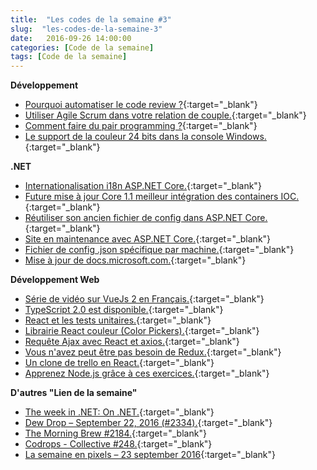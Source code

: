 ```yaml
---
title:  "Les codes de la semaine #3"
slug:  "les-codes-de-la-semaine-3"
date:   2016-09-26 14:00:00
categories: [Code de la semaine]
tags: [Code de la semaine]
---
```


**Développement**

- [Pourquoi automatiser le code review ?](http://submain.com/blog/WhyAutomateCodeReviews.aspx){:target="_blank"}
- [Utiliser Agile Scrum dans votre relation de couple.](https://medium.com/@alannallama/running-agile-scrum-on-our-relationship-9b2085c5d747#.xef7lafi5){:target="_blank"}
- [Comment faire du pair programming ?](https://medium.com/@tashian/how-to-pair-program-df7ecbfcacb#.8bq4ki4k8){:target="_blank"}
- [Le support de la couleur 24 bits dans la console Windows.](https://blogs.msdn.microsoft.com/commandline/2016/09/22/24-bit-color-in-the-windows-console/){:target="_blank"}

**.NET**

- [Internationalisation i18n ASP.NET Core.](http://andrewlock.net/adding-localisation-to-an-asp-net-core-application/){:target="_blank"}
- [Future mise à jour Core 1.1 meilleur intégration des containers IOC.](http://www.maherjendoubi.io/new-asp-net-core-feature-coming-to-1-1-better-integration-of-3rd-party-ioc-containers-in-startup-class/){:target="_blank"}
- [Réutiliser son ancien fichier de config dans ASP.NET Core.](https://blogs.msdn.microsoft.com/dotnet/2016/09/21/reusing-configuration-files-in-asp-net-core/){:target="_blank"}
- [Site en maintenance avec ASP.NET Core.](http://rimdev.io/middleware-madness-site-maintenance-in-aspnet-core/){:target="_blank"}
- [Fichier de config .json spécifique par machine.](http://andrewlock.net/how-to-use-machine-specific-configuration-with-asp-net-core/){:target="_blank"}
- [Mise à jour de docs.microsoft.com.](https://docs.microsoft.com/teamblog/september-docs-update/){:target="_blank"}

**Développement Web**

- [Série de vidéo sur VueJs 2 en Français.](https://www.youtube.com/playlist?list=PLjwdMgw5TTLW-mAtlR46VajrKs4dep3y0){:target="_blank"}
- [TypeScript 2.0 est disponible.](http://www.nextinpact.com/news/101505-la-version-finale-typescript-2-0-est-disponible.htm){:target="_blank"}
- [React et les tests unitaires.](http://blog.soat.fr/2016/08/react-et-les-tests-unitaires/){:target="_blank"}
- [Librairie React couleur (Color Pickers).](http://casesandberg.github.io/react-color/){:target="_blank"}
- [Requête Ajax avec React et axios.](https://daveceddia.com/ajax-requests-in-react/){:target="_blank"}
- [Vous n'avez peut être pas besoin de Redux.](https://medium.com/@dan_abramov/you-might-not-need-redux-be46360cf367#.259nr5m10){:target="_blank"}
- [Un clone de trello en React.](https://github.com/web-pal/react-trello-board){:target="_blank"}
- [Apprenez Node.js grâce à ces exercices.](https://hyperdev.com/help/learn-node-js-free-beginner-course/){:target="_blank"}

**D'autres "Lien de la semaine"**

- [The week in .NET: On .NET.](https://blogs.msdn.microsoft.com/dotnet/2016/09/20/the-week-in-net-on-net-with-steeltoe-c-functional-extensions-firewatch/){:target="_blank"}
- [Dew Drop – September 22, 2016 (#2334).](http://www.alvinashcraft.com/2016/09/22/dew-drop-september-22-2016-2334/){:target="_blank"}
- [The Morning Brew #2184.](http://blog.cwa.me.uk/2016/09/22/the-morning-brew-2184/){:target="_blank"}
- [Codrops - Collective #248.](http://tympanus.net/codrops/collective/collective-248/){:target="_blank"}
- [La semaine en pixels – 23 september 2016](https://blog.stephaniewalter.fr/semaine-pixels-23-september-2016/){:target="_blank"}
